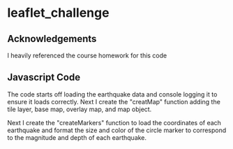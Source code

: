 # leaflet_challenge

## Acknowledgements
I heavily referenced the course homework for this code

## Javascript Code
The code starts off loading the earthquake data and console logging it to ensure it loads correctly. Next I create the "creatMap" function adding the tile layer, base map, overlay map, and map object. 

Next I create the "createMarkers" function to load the coordinates of each earthquake and format the size and color of the circle marker to correspond to the magnitude and depth of each earthquake. 